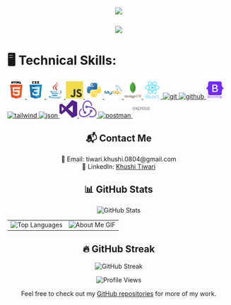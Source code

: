 

<p align="center">
  <h1 align="center">
    <img src="https://readme-typing-svg.herokuapp.com/?font=Righteous&size=35&center=true&vCenter=true&width=500&height=70&duration=4000&lines=Hi+There!+👋;+I'm+Khushi+Tiwari!!;" />
  </h1>
  <div style="display:flex; justify-content: center;">
    <div>
      <img src="https://readme-typing-svg.herokuapp.com?color=E22FE4&width=300&height=25&lines=Full-Stack+Web+Developer;Open-Source+Enthusiast..;Nice+To+Meet+You+....&center=true">
    </div>
   
  </div>
</p>

   

    
# 🖥️ Technical Skills: 
<p align="left">
  <a href="https://www.w3schools.com/html/" target="_blank" rel="noreferrer">
    <img src="https://raw.githubusercontent.com/devicons/devicon/master/icons/html5/html5-original-wordmark.svg" alt="html5" width="40" height="40"/>
  </a>
  <a href="https://www.w3schools.com/css/" target="_blank" rel="noreferrer">
    <img src="https://raw.githubusercontent.com/devicons/devicon/master/icons/css3/css3-original-wordmark.svg" alt="css3" width="40" height="40"/>
  </a>
  <a href="https://www.java.com" target="_blank" rel="noreferrer">
    <img src="https://raw.githubusercontent.com/devicons/devicon/master/icons/java/java-original.svg" alt="java" width="40" height="40"/>
  </a>
  <a href="https://developer.mozilla.org/en-US/docs/Web/JavaScript" target="_blank" rel="noreferrer">
    <img src="https://raw.githubusercontent.com/devicons/devicon/master/icons/javascript/javascript-original.svg" alt="javascript" width="40" height="40"/>
  </a>
  <a href="https://www.python.org" target="_blank" rel="noreferrer">
    <img src="https://raw.githubusercontent.com/devicons/devicon/master/icons/python/python-original.svg" alt="python" width="40" height="40"/>
  </a>
  <a href="https://www.mysql.com/" target="_blank" rel="noreferrer">
    <img src="https://raw.githubusercontent.com/devicons/devicon/master/icons/mysql/mysql-original-wordmark.svg" alt="mysql" width="40" height="40"/>
  </a>
  <a href="https://www.mongodb.com/" target="_blank" rel="noreferrer">
    <img src="https://raw.githubusercontent.com/devicons/devicon/master/icons/mongodb/mongodb-original-wordmark.svg" alt="mongodb" width="40" height="40"/>
  </a>
  <a href="https://reactjs.org/" target="_blank" rel="noreferrer">
    <img src="https://raw.githubusercontent.com/devicons/devicon/master/icons/react/react-original-wordmark.svg" alt="react" width="40" height="40"/>
  </a>
  <a href="https://git-scm.com/" target="_blank" rel="noreferrer">
    <img src="https://www.vectorlogo.zone/logos/git-scm/git-scm-icon.svg" alt="git" width="40" height="40"/>
  </a>
  <a href="https://www.github.com" target="_blank" rel="noreferrer">
    <img src="https://www.vectorlogo.zone/logos/github/github-icon.svg" alt="github" width="40" height="40"/>
  </a>
  <a href="https://getbootstrap.com" target="_blank" rel="noreferrer">
    <img src="https://raw.githubusercontent.com/devicons/devicon/master/icons/bootstrap/bootstrap-plain-wordmark.svg" alt="bootstrap" width="40" height="40"/>
  </a>
  <a href="https://tailwindcss.com/" target="_blank" rel="noreferrer">
    <img src="https://www.vectorlogo.zone/logos/tailwindcss/tailwindcss-icon.svg" alt="tailwind" width="40" height="40"/>
  </a>
  <a href="https://www.json.org/" target="_blank" rel="noreferrer">
    <img src="https://www.vectorlogo.zone/logos/json/json-icon.svg" alt="json" width="40" height="40"/>
  </a>
  <a href="https://code.visualstudio.com/" target="_blank" rel="noreferrer">
    <img src="https://raw.githubusercontent.com/devicons/devicon/master/icons/visualstudio/visualstudio-plain.svg" alt="vscode" width="40" height="40"/>
  </a>
  <a href="https://redux.js.org" target="_blank" rel="noreferrer">
    <img src="https://raw.githubusercontent.com/devicons/devicon/master/icons/redux/redux-original.svg" alt="redux" width="40" height="40"/>
  </a>
  <a href="https://www.getpostman.com/" target="_blank" rel="noreferrer">
    <img src="https://www.vectorlogo.zone/logos/getpostman/getpostman-icon.svg" alt="postman" width="40" height="40"/>
  </a>
    <a href="https://expressjs.com/" target="_blank" rel="noreferrer">
    <img src="https://raw.githubusercontent.com/devicons/devicon/master/icons/express/express-original-wordmark.svg" alt="express" width="40" height="40"/>
  </a>
</p>
<h2 align="center">📬 Contact Me</h2>

<p align="center">
    📧 Email: tiwari.khushi.0804@gmail.com<br>
    💼 LinkedIn: <a href="https://www.linkedin.com/in/khushi-tiwari-a57b08256">Khushi Tiwari</a>
</p>

<h2 align="center">📊 GitHub Stats</h2>

<p align="center">
    <img src="https://github-readme-stats.vercel.app/api?username=KhushiTiwarii&show_icons=true&theme=radical" alt="GitHub Stats">
</p>
<table align="center">
  <tr>
    <td>
      <img src="https://github-readme-stats.vercel.app/api/top-langs/?username=KhushiTiwarii&layout=compact&theme=radical" alt="Top Languages">
    </td>
    <td>
      <img src="https://c.tenor.com/FdkbSvSxI9MAAAAd/chilled-lamb-mienar.gif" alt="About Me GIF" width="200px" height="200px">
    </td>
  </tr>
</table>

<h2 align="center">🔥 GitHub Streak</h2>

<p align="center">
    <img src="https://github-readme-streak-stats.herokuapp.com/?user=KhushiTiwarii&theme=radical" alt="GitHub Streak">
</p>


<p align="center">
    <img src="https://komarev.com/ghpvc/?username=KhushiTiwarii&color=blueviolet" alt="Profile Views">
</p>

<p align="center">Feel free to check out my <a href="https://github.com/KhushiTiwarii&tab=repositories">GitHub repositories</a> for more of my work.</p>
</div>
